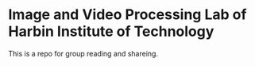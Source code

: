 # Image and Video Processing Lab of Harbin Institute of Technology
This is a repo for group reading and shareing.
